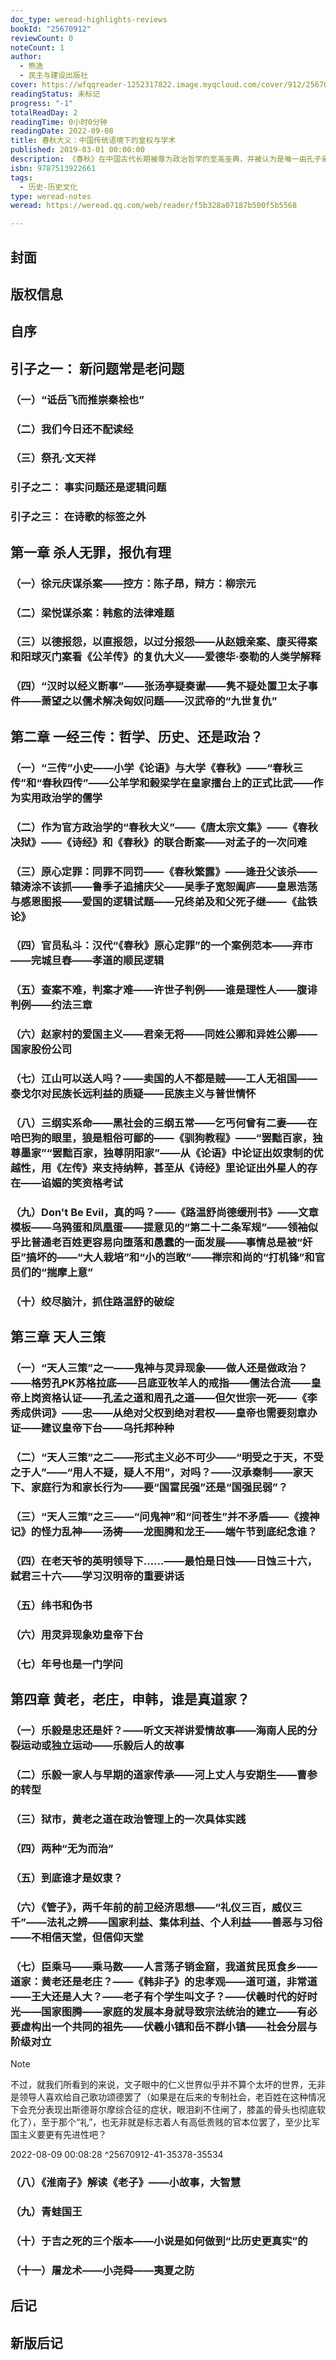 ```yaml
---
doc_type: weread-highlights-reviews
bookId: "25670912"
reviewCount: 0
noteCount: 1
author:
  - 熊逸
  - 民主与建设出版社
cover: https://wfqqreader-1252317822.image.myqcloud.com/cover/912/25670912/t7_25670912.jpg
readingStatus: 未标记
progress: "-1"
totalReadDay: 2
readingTime: 0小时0分钟
readingDate: 2022-09-08
title: 春秋大义：中国传统语境下的皇权与学术
published: 2019-03-01 00:00:00
description: 《春秋》在中国古代长期被尊为政治哲学的至高圣典，并被认为是唯一由孔子亲手编撰的儒家经典。但《春秋》以微言大义暗藏褒贬，是非常费解的，尤其是经过历代经学家的解读变得越来越芜杂。那么《春秋》以及相关经典是如何在两千年专制社会中发挥实际作用，甚至呼风唤雨的？一贯被当作中国精神的春秋大义，到底是怎样的一种存在？熊逸从唐朝一桩谋杀案讲起，通过大量生动的历史案例，运用翔实考据和缜密逻辑，一层层揭示了上溯至春秋时代的中国经典文化，包括《春秋》“一经三传”、《论语》《老子》等，是如何在皇权政治下被扭曲成了权力的工具的。熊逸对数千年的史实和典籍信手拈来，并让帝王、圣贤、权贵、武将、文士等不同时代的人隔空对话，他也在其中嬉笑怒骂，行文充满真知灼见，文风轻松幽默。当读者沉浸在他的文字世界时，一根绵延两千多年的线索逐渐纤毫毕现。
isbn: 9787513922661
tags:
  - 历史-历史文化
type: weread-notes
weread: https://weread.qq.com/web/reader/f5b328a07187b500f5b5568

---
```



## 封面

## 版权信息

## 自序

## 引子之一： 新问题常是老问题

### （一）“诋岳飞而推崇秦桧也”

### （二）我们今日还不配读经

### （三）祭孔·文天祥

### 引子之二： 事实问题还是逻辑问题

### 引子之三： 在诗歌的标签之外

## 第一章 杀人无罪，报仇有理

### （一）徐元庆谋杀案——控方：陈子昂，辩方：柳宗元

### （二）梁悦谋杀案：韩愈的法律难题

### （三）以德报怨，以直报怨，以过分报怨——从赵娥亲案、康买得案和阳球灭门案看《公羊传》的复仇大义——爱德华·泰勒的人类学解释

### （四）“汉时以经义断事”——张汤亭疑奏谳——隽不疑处置卫太子事件——萧望之以儒术解决匈奴问题——汉武帝的“九世复仇”

## 第二章 一经三传：哲学、历史、还是政治？

### （一）“三传”小史——小学《论语》与大学《春秋》——“春秋三传”和“春秋四传”——公羊学和榖梁学在皇家擂台上的正式比武——作为实用政治学的儒学

### （二）作为官方政治学的“春秋大义”——《唐太宗文集》——《春秋决狱》——《诗经》和《春秋》的联合断案——对孟子的一次问难

### （三）原心定罪：同罪不同罚——《春秋繁露》——逄丑父该杀——辕涛涂不该抓——鲁季子追捕庆父——吴季子宽恕阖庐——皇恩浩荡与感恩图报——爱国的逻辑试题——兄终弟及和父死子继——《盐铁论》

### （四）官员私斗：汉代“《春秋》原心定罪”的一个案例范本——弃市——完城旦舂——孝道的顺民逻辑

### （五）查案不难，判案才难——许世子判例——谁是理性人——腹诽判例——约法三章

### （六）赵家村的爱国主义——君亲无将——同姓公卿和异姓公卿——国家股份公司

### （七）江山可以送人吗？——卖国的人不都是贼——工人无祖国——泰戈尔对民族长远利益的质疑——民族主义与普世情怀

### （八）三纲实系命——黑社会的三纲五常——乞丐何曾有二妻——在哈巴狗的眼里，狼是粗俗可鄙的——《驯狗教程》——“罢黜百家，独尊墨家”“罢黜百家，独尊阴阳家”——从《论语》中论证出奴隶制的优越性，用《左传》来支持纳粹，甚至从《诗经》里论证出外星人的存在——谄媚的笑资格考试

### （九）Don't Be Evil，真的吗？——《路温舒尚德缓刑书》——文章模板——乌鸦蛋和凤凰蛋——提意见的“第二十二条军规”——领袖似乎比普通老百姓更容易向堕落和愚蠢的一面发展——事情总是被“奸臣”搞坏的——“大人栽培”和“小的岂敢”——禅宗和尚的“打机锋”和官员们的“揣摩上意”

### （十）绞尽脑汁，抓住路温舒的破绽

## 第三章 天人三策

### （一）“天人三策”之一——鬼神与灵异现象——做人还是做政治？——格劳孔PK苏格拉底——吕底亚牧羊人的戒指——儒法合流——皇帝上岗资格认证——孔孟之道和周孔之道——但欠世宗一死——《李秀成供词》——忠——从绝对父权到绝对君权——皇帝也需要刻章办证——建议皇帝下台——乌托邦种种

### （二）“天人三策”之二——形式主义必不可少——“明受之于天，不受之于人”——“用人不疑，疑人不用”，对吗？——汉承秦制——家天下、家庭行为和家长行为——要“国富民强”还是“国强民弱”？

### （三）“天人三策”之三——“问鬼神”和“问苍生”并不矛盾——《搜神记》的怪力乱神——汤祷——龙图腾和龙王——端午节到底纪念谁？

### （四）在老天爷的英明领导下……——最怕是日蚀——日蚀三十六，弑君三十六——学习汉明帝的重要讲话

### （五）纬书和伪书

### （六）用灵异现象劝皇帝下台

### （七）年号也是一门学问

## 第四章 黄老，老庄，申韩，谁是真道家？

### （一）乐毅是忠还是奸？——听文天祥讲爱情故事——海南人民的分裂运动或独立运动——乐毅后人的故事

### （二）乐毅一家人与早期的道家传承——河上丈人与安期生——曹参的转型

### （三）狱市，黄老之道在政治管理上的一次具体实践

### （四）两种“无为而治”

### （五）到底谁才是奴隶？

### （六）《管子》，两千年前的前卫经济思想——“礼仪三百，威仪三千”——法礼之辨——国家利益、集体利益、个人利益——善恶与习俗——不相信天堂，但信仰天堂

### （七）臣乘马——乘马数——人言荡子销金窟，我道贫民觅食乡——道家：黄老还是老庄？——《韩非子》的忠孝观——道可道，非常道——王大还是人大？——老子有个学生叫文子？——伏羲时代的好时光——国家图腾——家庭的发展本身就导致宗法统治的建立——有必要虚构出一个共同的祖先——伏羲小镇和岳不群小镇——社会分层与阶级对立

> [!NOTE] 
> 不过，就我们所看到的来说，文子眼中的仁义世界似乎并不算个太坏的世界，无非是领导人喜欢给自己歌功颂德罢了（如果是在后来的专制社会，老百姓在这种情况下会充分表现出斯德哥尔摩综合征的症状，眼泪刹不住闸了，膝盖的骨头也彻底软化了），至于那个“礼”，也无非就是标志着人有高低贵贱的官本位罢了，至少比军国主义要更有先进性吧？
> 
> 2022-08-09 00:08:28 ^25670912-41-35378-35534

### （八）《淮南子》解读《老子》——小故事，大智慧

### （九）青蛙国王

### （十）于吉之死的三个版本——小说是如何做到“比历史更真实”的

### （十一）屠龙术——小尧舜——夷夏之防

## 后记

## 新版后记

